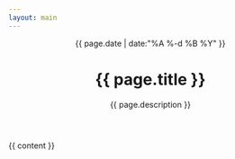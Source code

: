 ```yaml
---
layout: main
---
```


<header class='post-title'>
  <span class='date'>
      {{ page.date | date:"%A %-d %B %Y" }}
  </span>
  <h1 class='title'>{{ page.title }}</h1>
  <p class='subtitle'>{{ page.description }}</p>
</header>

{{ content }}
